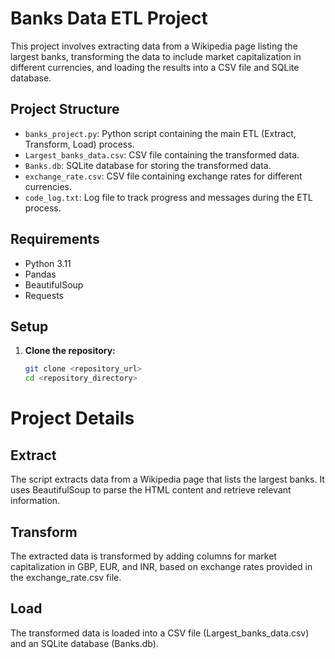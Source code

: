 # Banks Data ETL Project

This project involves extracting data from a Wikipedia page listing the largest banks, transforming the data to include market capitalization in different currencies, and loading the results into a CSV file and SQLite database.

## Project Structure

- `banks_project.py`: Python script containing the main ETL (Extract, Transform, Load) process.
- `Largest_banks_data.csv`: CSV file containing the transformed data.
- `Banks.db`: SQLite database for storing the transformed data.
- `exchange_rate.csv`: CSV file containing exchange rates for different currencies.
- `code_log.txt`: Log file to track progress and messages during the ETL process.

## Requirements

- Python 3.11
- Pandas
- BeautifulSoup
- Requests

## Setup

1. **Clone the repository:**

   ```bash
   git clone <repository_url>
   cd <repository_directory>


# Project Details

## Extract
The script extracts data from a Wikipedia page that lists the largest banks. It uses BeautifulSoup to parse the HTML content and retrieve relevant information.

## Transform
The extracted data is transformed by adding columns for market capitalization in GBP, EUR, and INR, based on exchange rates provided in the exchange_rate.csv file.

## Load
The transformed data is loaded into a CSV file (Largest_banks_data.csv) and an SQLite database (Banks.db).
